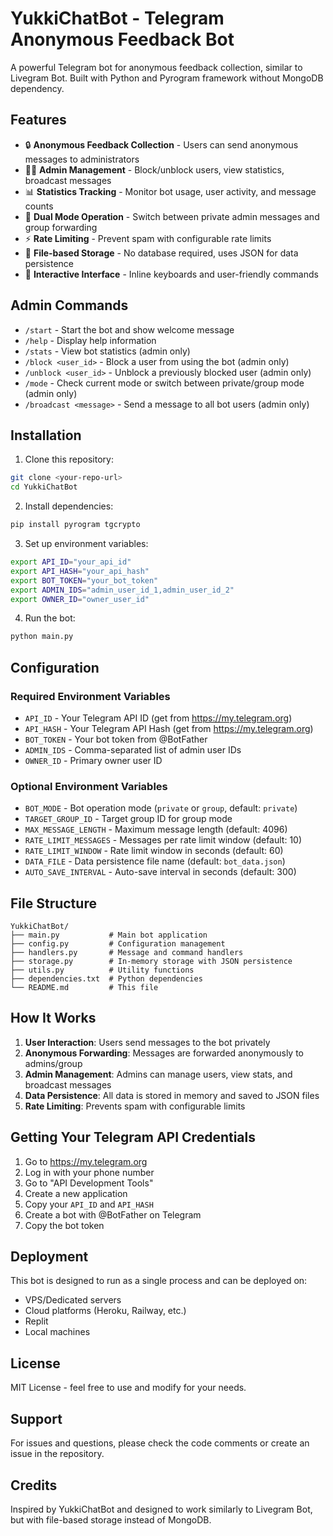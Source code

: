 # YukkiChatBot - Telegram Anonymous Feedback Bot

A powerful Telegram bot for anonymous feedback collection, similar to Livegram Bot. Built with Python and Pyrogram framework without MongoDB dependency.

## Features

- 🔒 **Anonymous Feedback Collection** - Users can send anonymous messages to administrators
- 👨‍💼 **Admin Management** - Block/unblock users, view statistics, broadcast messages
- 📊 **Statistics Tracking** - Monitor bot usage, user activity, and message counts
- 🔄 **Dual Mode Operation** - Switch between private admin messages and group forwarding
- ⚡ **Rate Limiting** - Prevent spam with configurable rate limits
- 💾 **File-based Storage** - No database required, uses JSON for data persistence
- 📱 **Interactive Interface** - Inline keyboards and user-friendly commands

## Admin Commands

- `/start` - Start the bot and show welcome message
- `/help` - Display help information
- `/stats` - View bot statistics (admin only)
- `/block <user_id>` - Block a user from using the bot (admin only)
- `/unblock <user_id>` - Unblock a previously blocked user (admin only)
- `/mode` - Check current mode or switch between private/group mode (admin only)
- `/broadcast <message>` - Send a message to all bot users (admin only)

## Installation

1. Clone this repository:
```bash
git clone <your-repo-url>
cd YukkiChatBot
```

2. Install dependencies:
```bash
pip install pyrogram tgcrypto
```

3. Set up environment variables:
```bash
export API_ID="your_api_id"
export API_HASH="your_api_hash"
export BOT_TOKEN="your_bot_token"
export ADMIN_IDS="admin_user_id_1,admin_user_id_2"
export OWNER_ID="owner_user_id"
```

4. Run the bot:
```bash
python main.py
```

## Configuration

### Required Environment Variables

- `API_ID` - Your Telegram API ID (get from https://my.telegram.org)
- `API_HASH` - Your Telegram API Hash (get from https://my.telegram.org)
- `BOT_TOKEN` - Your bot token from @BotFather
- `ADMIN_IDS` - Comma-separated list of admin user IDs
- `OWNER_ID` - Primary owner user ID

### Optional Environment Variables

- `BOT_MODE` - Bot operation mode (`private` or `group`, default: `private`)
- `TARGET_GROUP_ID` - Target group ID for group mode
- `MAX_MESSAGE_LENGTH` - Maximum message length (default: 4096)
- `RATE_LIMIT_MESSAGES` - Messages per rate limit window (default: 10)
- `RATE_LIMIT_WINDOW` - Rate limit window in seconds (default: 60)
- `DATA_FILE` - Data persistence file name (default: `bot_data.json`)
- `AUTO_SAVE_INTERVAL` - Auto-save interval in seconds (default: 300)

## File Structure

```
YukkiChatBot/
├── main.py           # Main bot application
├── config.py         # Configuration management
├── handlers.py       # Message and command handlers
├── storage.py        # In-memory storage with JSON persistence
├── utils.py          # Utility functions
├── dependencies.txt  # Python dependencies
└── README.md         # This file
```

## How It Works

1. **User Interaction**: Users send messages to the bot privately
2. **Anonymous Forwarding**: Messages are forwarded anonymously to admins/group
3. **Admin Management**: Admins can manage users, view stats, and broadcast messages
4. **Data Persistence**: All data is stored in memory and saved to JSON files
5. **Rate Limiting**: Prevents spam with configurable limits

## Getting Your Telegram API Credentials

1. Go to https://my.telegram.org
2. Log in with your phone number
3. Go to "API Development Tools"
4. Create a new application
5. Copy your `API_ID` and `API_HASH`
6. Create a bot with @BotFather on Telegram
7. Copy the bot token

## Deployment

This bot is designed to run as a single process and can be deployed on:
- VPS/Dedicated servers
- Cloud platforms (Heroku, Railway, etc.)
- Replit
- Local machines

## License

MIT License - feel free to use and modify for your needs.

## Support

For issues and questions, please check the code comments or create an issue in the repository.

## Credits

Inspired by YukkiChatBot and designed to work similarly to Livegram Bot, but with file-based storage instead of MongoDB.